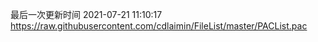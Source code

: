 最后一次更新时间 2021-07-21 11:10:17
https://raw.githubusercontent.com/cdlaimin/FileList/master/PACList.pac


